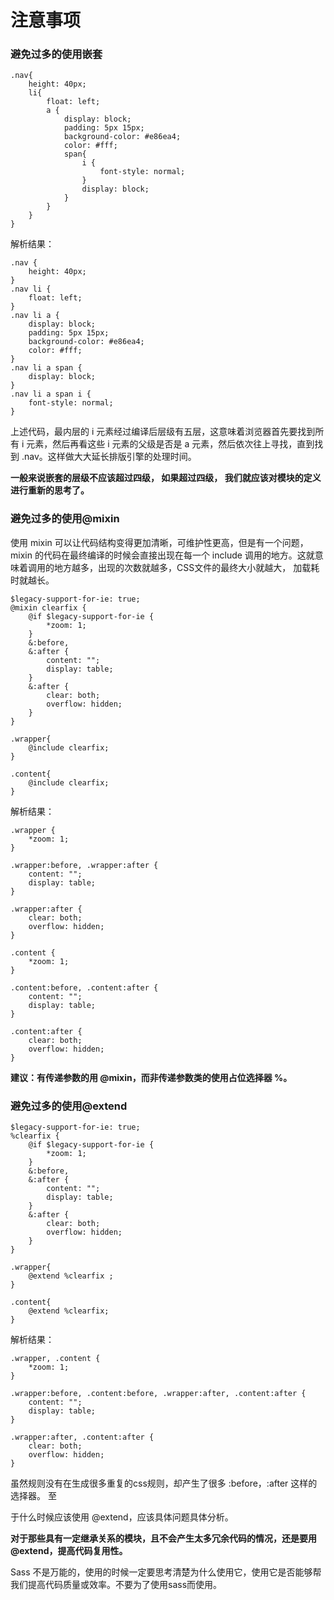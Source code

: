 # 注意事项

### 避免过多的使用嵌套

```
.nav{
    height: 40px;
    li{
        float: left;
        a {
            display: block;
            padding: 5px 15px;
            background-color: #e86ea4;
            color: #fff;
            span{
                i {
                    font-style: normal;   
                }
                display: block;
            }
        }
    }
}
```

解析结果：

```
.nav {
    height: 40px;
}
.nav li {
    float: left;
}
.nav li a {
    display: block;
    padding: 5px 15px;
    background-color: #e86ea4;
    color: #fff;
}
.nav li a span {
    display: block;
}
.nav li a span i {
    font-style: normal;
}
```

上述代码，最内层的 i 元素经过编译后层级有五层，这意味着浏览器首先要找到所有 i 元素，然后再看这些 i 元素的父级是否是 a 元素，然后依次往上寻找，直到找到 .nav。这样做大大延长排版引擎的处理时间。

**一般来说嵌套的层级不应该超过四级， 如果超过四级， 我们就应该对模块的定义进行重新的思考了。**

### 避免过多的使用@mixin

使用 mixin 可以让代码结构变得更加清晰，可维护性更高，但是有一个问题， mixin 的代码在最终编译的时候会直接出现在每一个 include 调用的地方。这就意味着调用的地方越多，出现的次数就越多，CSS文件的最终大小就越大， 加载耗时就越长。

```
$legacy-support-for-ie: true;
@mixin clearfix {
    @if $legacy-support-for-ie {
        *zoom: 1;
    }
    &:before,
    &:after {
        content: "";
        display: table;
    }
    &:after {
        clear: both;
        overflow: hidden;
    }
}
 
.wrapper{
    @include clearfix;
}
 
.content{
    @include clearfix;
}
```

解析结果：

```
.wrapper {
    *zoom: 1;
}
 
.wrapper:before, .wrapper:after {
    content: "";
    display: table;
}
 
.wrapper:after {
    clear: both;
    overflow: hidden;
}
 
.content {
    *zoom: 1;
}
 
.content:before, .content:after {
    content: "";
    display: table;
}
 
.content:after {
    clear: both;
    overflow: hidden;
}
```

**建议：有传递参数的用 @mixin，而非传递参数类的使用占位选择器 %。**

### 避免过多的使用@extend

```
$legacy-support-for-ie: true;
%clearfix {
    @if $legacy-support-for-ie {
        *zoom: 1;
    }
    &:before,
    &:after {
        content: "";
        display: table;
    }
    &:after {
        clear: both;
        overflow: hidden;
    }
}
 
.wrapper{
    @extend %clearfix ;
}
 
.content{
    @extend %clearfix;
}
```

解析结果：

```
.wrapper, .content {
    *zoom: 1;
}
 
.wrapper:before, .content:before, .wrapper:after, .content:after {
    content: "";
    display: table;
}
 
.wrapper:after, .content:after {
    clear: both;
    overflow: hidden;
}
```

虽然规则没有在生成很多重复的css规则，却产生了很多 :before，:after 这样的选择器。 至

于什么时候应该使用 @extend，应该具体问题具体分析。

**对于那些具有一定继承关系的模块，且不会产生太多冗余代码的情况，还是要用 @extend，提高代码复用性。**

Sass 不是万能的，使用的时候一定要思考清楚为什么使用它，使用它是否能够帮我们提高代码质量或效率。不要为了使用sass而使用。

